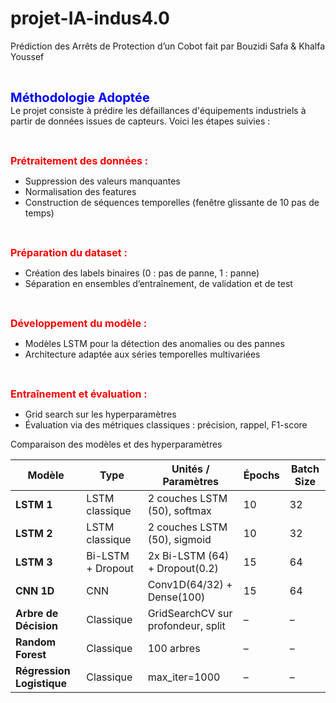 # projet-IA-indus4.0
 Prédiction des Arrêts de  Protection d’un Cobot fait par Bouzidi Safa &amp; Khalfa Youssef


<br>

<span style="color:blue; font-weight:bold; font-size:20px;">Méthodologie Adoptée</span>  
Le projet consiste à prédire les défaillances d'équipements industriels à partir de données issues de capteurs. Voici les étapes suivies :

<br>



<span style="color:red; font-weight:bold; font-size:16px;">Prétraitement des données :</span>  
- Suppression des valeurs manquantes  
- Normalisation des features  
- Construction de séquences temporelles (fenêtre glissante de 10 pas de temps) 

<br>

<span style="color:red; font-weight:bold; font-size:16px;">Préparation du dataset :</span>  
- Création des labels binaires (0 : pas de panne, 1 : panne)  
- Séparation en ensembles d’entraînement, de validation et de test  

<br>

<span style="color:red; font-weight:bold; font-size:16px;">Développement du modèle :</span>  
- Modèles LSTM pour la détection des anomalies ou des pannes  
- Architecture adaptée aux séries temporelles multivariées  


<br>

<span style="color:red; font-weight:bold; font-size:16px;">Entraînement et évaluation :</span>  
- Grid search sur les hyperparamètres  
- Évaluation via des métriques classiques : précision, rappel, F1-score

Comparaison des modèles et des hyperparamètres

| Modèle                        | Type               | Unités / Paramètres                | Épochs | Batch Size |
|------------------------------|--------------------|------------------------------------|--------|------------|
| **LSTM 1**                   | LSTM classique     | 2 couches LSTM (50), softmax       | 10     | 32         |
| **LSTM 2**                   | LSTM classique     | 2 couches LSTM (50), sigmoid       | 10     | 32         | 
| **LSTM 3**                   | Bi-LSTM + Dropout  | 2x Bi-LSTM (64) + Dropout(0.2)     | 15     | 64         | 
| **CNN 1D**                   | CNN                | Conv1D(64/32) + Dense(100)         | 15     | 64         | 
| **Arbre de Décision**        | Classique          | GridSearchCV sur profondeur, split | –      | –          | 
| **Random Forest**            | Classique          | 100 arbres                         | –      | –          | 
| **Régression Logistique**    | Classique          | max_iter=1000                      | –      | –          | 
